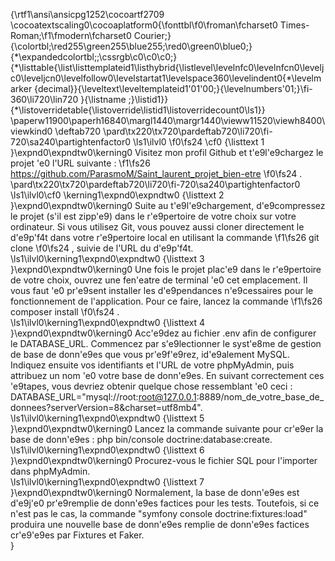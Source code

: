 {\rtf1\ansi\ansicpg1252\cocoartf2709
\cocoatextscaling0\cocoaplatform0{\fonttbl\f0\froman\fcharset0 Times-Roman;\f1\fmodern\fcharset0 Courier;}
{\colortbl;\red255\green255\blue255;\red0\green0\blue0;}
{\*\expandedcolortbl;;\cssrgb\c0\c0\c0;}
{\*\listtable{\list\listtemplateid1\listhybrid{\listlevel\levelnfc0\levelnfcn0\leveljc0\leveljcn0\levelfollow0\levelstartat1\levelspace360\levelindent0{\*\levelmarker \{decimal\}}{\leveltext\leveltemplateid1\'01\'00;}{\levelnumbers\'01;}\fi-360\li720\lin720 }{\listname ;}\listid1}}
{\*\listoverridetable{\listoverride\listid1\listoverridecount0\ls1}}
\paperw11900\paperh16840\margl1440\margr1440\vieww11520\viewh8400\viewkind0
\deftab720
\pard\tx220\tx720\pardeftab720\li720\fi-720\sa240\partightenfactor0
\ls1\ilvl0
\f0\fs24 \cf0 {\listtext	1	}\expnd0\expndtw0\kerning0
Visitez mon profil Github et t\'e9l\'e9chargez le projet \'e0 l'URL suivante : 
\f1\fs26 https://github.com/ParasmoM/Saint_laurent_projet_bien-etre
\f0\fs24 .\
\pard\tx220\tx720\pardeftab720\li720\fi-720\sa240\partightenfactor0
\ls1\ilvl0\cf0 \kerning1\expnd0\expndtw0 {\listtext	2	}\expnd0\expndtw0\kerning0
Suite au t\'e9l\'e9chargement, d\'e9compressez le projet (s'il est zipp\'e9) dans le r\'e9pertoire de votre choix sur votre ordinateur. Si vous utilisez Git, vous pouvez aussi cloner directement le d\'e9p\'f4t dans votre r\'e9pertoire local en utilisant la commande 
\f1\fs26 git clone
\f0\fs24 , suivie de l'URL du d\'e9p\'f4t.\
\ls1\ilvl0\kerning1\expnd0\expndtw0 {\listtext	3	}\expnd0\expndtw0\kerning0
Une fois le projet plac\'e9 dans le r\'e9pertoire de votre choix, ouvrez une fen\'eatre de terminal \'e0 cet emplacement. Il vous faut \'e0 pr\'e9sent installer les d\'e9pendances n\'e9cessaires pour le fonctionnement de l'application. Pour ce faire, lancez la commande 
\f1\fs26 composer install
\f0\fs24 .\
\ls1\ilvl0\kerning1\expnd0\expndtw0 {\listtext	4	}\expnd0\expndtw0\kerning0
Acc\'e9dez au fichier .env afin de configurer le DATABASE_URL. Commencez par s\'e9lectionner le syst\'e8me de gestion de base de donn\'e9es que vous pr\'e9f\'e9rez, id\'e9alement MySQL. Indiquez ensuite vos identifiants et l'URL de votre phpMyAdmin, puis attribuez un nom \'e0 votre base de donn\'e9es. En suivant correctement ces \'e9tapes, vous devriez obtenir quelque chose ressemblant \'e0 ceci : DATABASE_URL="mysql://root:root@127.0.0.1:8889/nom_de_votre_base_de_donnees?serverVersion=8&charset=utf8mb4".\
\ls1\ilvl0\kerning1\expnd0\expndtw0 {\listtext	5	}\expnd0\expndtw0\kerning0
Lancez la commande suivante pour cr\'e9er la base de donn\'e9es : php bin/console doctrine:database:create.\
\ls1\ilvl0\kerning1\expnd0\expndtw0 {\listtext	6	}\expnd0\expndtw0\kerning0
Procurez-vous le fichier SQL pour l'importer dans phpMyAdmin.\
\ls1\ilvl0\kerning1\expnd0\expndtw0 {\listtext	7	}\expnd0\expndtw0\kerning0
Normalement, la base de donn\'e9es est d\'e9j\'e0 pr\'e9remplie de donn\'e9es factices pour les tests. Toutefois, si ce n'est pas le cas, la commande "symfony console doctrine:fixtures:load" produira une nouvelle base de donn\'e9es remplie de donn\'e9es factices cr\'e9\'e9es par Fixtures et Faker.\
}